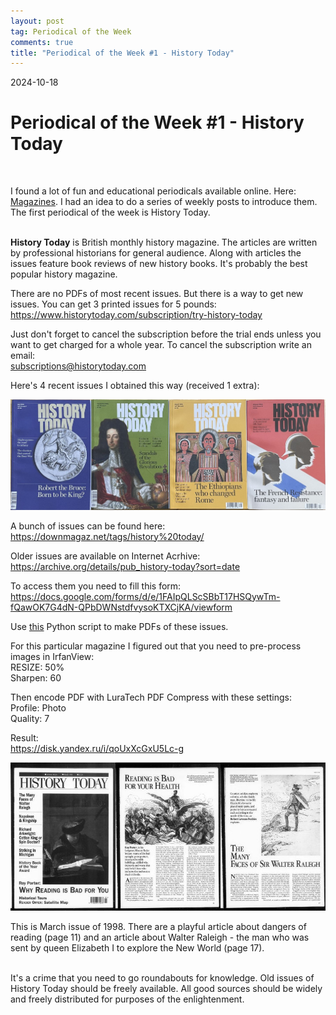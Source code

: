 ```yaml
---
layout: post
tag: Periodical of the Week
comments: true
title: "Periodical of the Week #1 - History Today"
---
```


2024-10-18

# Periodical of the Week #1 - History Today
<br>

I found a lot of fun and educational periodicals available online. Here: [Magazines](/en/magazines). I had an idea to do a series of weekly posts to introduce them. The first periodical of the week is History Today.
<br><br>

**History Today** is British monthly history magazine. The articles are written by professional historians for general audience. Along with articles the issues feature book reviews of new history books. It's probably the best popular history magazine.

There are no PDFs of most recent issues. But there is a way to get new issues. You can get 3 printed issues for 5 pounds:<br>
<https://www.historytoday.com/subscription/try-history-today>

Just don't forget to cancel the subscription before the trial ends unless you want to get charged for a whole year. To cancel the subscription write an email:<br>
subscriptions@historytoday.com

Here's 4 recent issues I obtained this way (received 1 extra):

![History Today](/images/history-today-1.jpg)

A bunch of issues can be found here:<br>
<https://downmagaz.net/tags/history%20today/>

Older issues are available on Internet Acrhive:<br>
<https://archive.org/details/pub_history-today?sort=date>

To access them you need to fill this form:<br>
<https://docs.google.com/forms/d/e/1FAIpQLScSBbT17HSQywTm-fQawOK7G4dN-QPbDWNstdfvysoKTXCjKA/viewform>

Use [this](/en/internet-archive) Python script to make PDFs of these issues.

For this particular magazine I figured out that you need to pre-process images in IrfanView:<br>
RESIZE: 50%<br>
Sharpen: 60<br>

Then encode PDF with LuraTech PDF Compress with these settings:<br>
Profile: Photo<br>
Quality: 7

Result:<br>
<https://disk.yandex.ru/i/qoUxXcGxU5Lc-g>

![History Today](/images/history-today-2.jpg)

This is March issue of 1998. There are a playful article about dangers of reading (page 11) and an article about Walter Raleigh - the man who was sent by queen Elizabeth I to explore the New World (page 17).
<br><br>

It's a crime that you need to go roundabouts for knowledge. Old issues of History Today should be freely available. All good sources should be widely and freely distributed for purposes of the enlightenment.